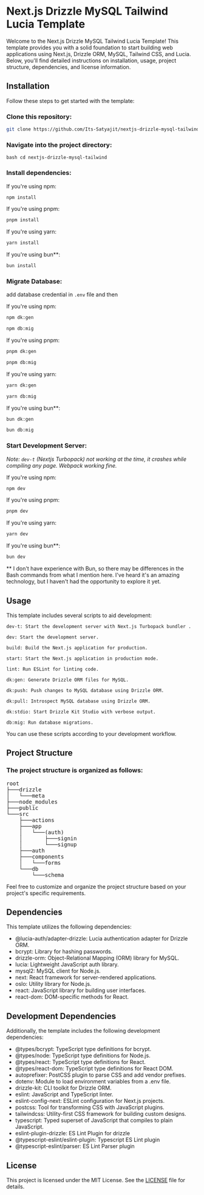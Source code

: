 # Next.js Drizzle MySQL Tailwind Lucia Template

Welcome to the Next.js Drizzle MySQL Tailwind Lucia Template! This template provides you with a solid foundation to start building web applications using Next.js, Drizzle ORM, MySQL, Tailwind CSS, and Lucia. Below, you'll find detailed instructions on installation, usage, project structure, dependencies, and license information.

## Installation

Follow these steps to get started with the template:

### Clone this repository:

```bash
git clone https://github.com/Its-Satyajit/nextjs-drizzle-mysql-tailwind.git
```

### Navigate into the project directory:

`bash
cd nextjs-drizzle-mysql-tailwind
`

### Install dependencies:

If you're using npm:

```bash
npm install
```

If you're using pnpm:

```bash
pnpm install
```

If you're using yarn:

```bash
yarn install
```

If you're using bun\*\*:

```bash
bun install
```

### Migrate Database:

add database credential in `.env` file and then

If you're using npm:

```bash
npm dk:gen
```

```bash
npm db:mig
```

If you're using pnpm:

```bash
pnpm dk:gen
```

```bash
pnpm db:mig
```

If you're using yarn:

```bash
yarn dk:gen
```

```bash
yarn db:mig
```

If you're using bun\*\*:

```bash
bun dk:gen
```

```bash
bun db:mig
```

### Start Development Server:

_*Note:*_ _`dev-t` (Nextjs Turbopack) not working at the time, it crashes while compiling any page. Webpack working fine._

If you're using npm:

```bash
npm dev
```

If you're using pnpm:

```bash
pnpm dev
```

If you're using yarn:

```bash
yarn dev
```

If you're using bun\*\*:

```bash
bun dev
```

\*\*
I don't have experience with Bun, so there may be differences in the Bash commands from what I mention here. I've heard it's an amazing technology, but I haven't had the opportunity to explore it yet.

## Usage

This template includes several scripts to aid development:

`dev-t: Start the development server with Next.js Turbopack bundler .`

`dev: Start the development server.`

`build: Build the Next.js application for production.`

`start: Start the Next.js application in production mode.`

`lint: Run ESLint for linting code.`

`dk:gen: Generate Drizzle ORM files for MySQL.`

`dk:push: Push changes to MySQL database using Drizzle ORM.`

`dk:pull: Introspect MySQL database using Drizzle ORM.`

`dk:stdio: Start Drizzle Kit Studio with verbose output.`

`db:mig: Run database migrations.`

You can use these scripts according to your development workflow.

## Project Structure

### The project structure is organized as follows:

<pre>
root
├───drizzle
│   └───meta
├───node_modules
├───public
└───src
    ├───actions
    ├───app
    │   └───(auth)
    │       ├───signin
    │       └───signup
    ├───auth
    ├───components
    │   └───forms
    └───db
        └───schema
</pre>

Feel free to customize and organize the project structure based on your project's specific requirements.

## Dependencies

This template utilizes the following dependencies:

-   @lucia-auth/adapter-drizzle: Lucia authentication adapter for Drizzle ORM.
-   bcrypt: Library for hashing passwords.
-   drizzle-orm: Object-Relational Mapping (ORM) library for MySQL.
-   lucia: Lightweight JavaScript auth library.
-   mysql2: MySQL client for Node.js.
-   next: React framework for server-rendered applications.
-   oslo: Utility library for Node.js.
-   react: JavaScript library for building user interfaces.
-   react-dom: DOM-specific methods for React.

## Development Dependencies

Additionally, the template includes the following development dependencies:

-   @types/bcrypt: TypeScript type definitions for bcrypt.
-   @types/node: TypeScript type definitions for Node.js.
-   @types/react: TypeScript type definitions for React.
-   @types/react-dom: TypeScript type definitions for React DOM.
-   autoprefixer: PostCSS plugin to parse CSS and add vendor prefixes.
-   dotenv: Module to load environment variables from a .env file.
-   drizzle-kit: CLI toolkit for Drizzle ORM.
-   eslint: JavaScript and TypeScript linter.
-   eslint-config-next: ESLint configuration for Next.js projects.
-   postcss: Tool for transforming CSS with JavaScript plugins.
-   tailwindcss: Utility-first CSS framework for building custom designs.
-   typescript: Typed superset of JavaScript that compiles to plain JavaScript.
-   eslint-plugin-drizzle: ES Lint Plugin for drizzle
-   @typescript-eslint/eslint-plugin: Typescript ES Lint plugin
-   @typescript-eslint/parser: ES Lint Parser plugin

## License

This project is licensed under the MIT License. See the [LICENSE](https://github.com/Its-Satyajit/nextjs-drizzle-mysql-tailwind/blob/main/LICENSE) file for details.
